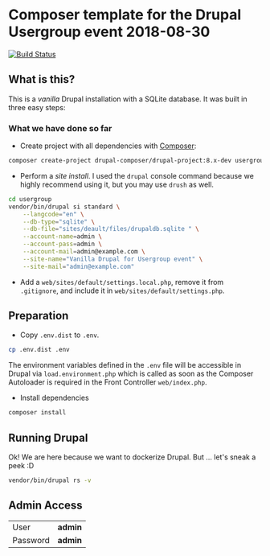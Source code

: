 # Composer template for the Drupal Usergroup event 2018-08-30

[![Build Status](https://travis-ci.org/jensschulze/usergroup.svg?branch=master)](https://travis-ci.org/jensschulze/usergroup)

## What is this?
This is a _vanilla_ Drupal installation with a SQLite database. It was built in three easy steps:

### What we have done so far

* Create project with all dependencies with [Composer](https://getcomposer.org/):
```bash
composer create-project drupal-composer/drupal-project:8.x-dev usergroup --stability dev --no-interaction
```

* Perform a _site install_. I used the `drupal` console command because we highly recommend using it, but you may use `drush` as well. 
```bash
cd usergroup
vendor/bin/drupal si standard \
    --langcode="en" \
    --db-type="sqlite" \
    --db-file="sites/deault/files/drupaldb.sqlite " \
    --account-name=admin \
    --account-pass=admin \
    --account-mail=admin@example.com \
    --site-name="Vanilla Drupal for Usergroup event" \
    --site-mail="admin@example.com"
```

* Add a `web/sites/default/settings.local.php`, remove it from `.gitignore`, and include it in `web/sites/default/settings.php`.

## Preparation
* Copy `.env.dist` to `.env`.
```bash
cp .env.dist .env
```
The environment variables defined in the `.env` file will be accessible in Drupal via `load.environment.php` which is called as soon as the Composer Autoloader is required in the Front Controller `web/index.php`.

* Install dependencies
```bash
composer install
```

## Running Drupal
Ok! We are here because we want to dockerize Drupal. But … let's sneak a peek :D
```bash
vendor/bin/drupal rs -v
```  

## Admin Access
|      |           |
|------|-----------|
| User | **admin** |
| Password | **admin** |
 
